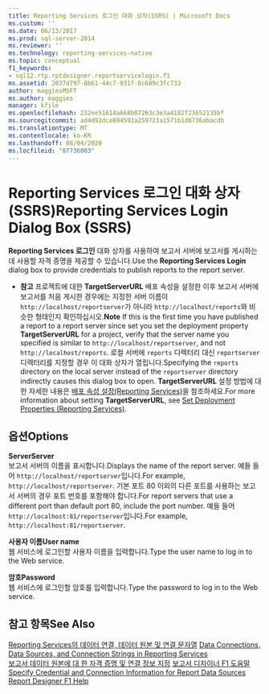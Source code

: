 ```yaml
---
title: Reporting Services 로그인 대화 상자(SSRS) | Microsoft Docs
ms.custom: ''
ms.date: 06/13/2017
ms.prod: sql-server-2014
ms.reviewer: ''
ms.technology: reporting-services-native
ms.topic: conceptual
f1_keywords:
- sql12.rtp.rptdesigner.reportservicelogin.f1
ms.assetid: 2037d797-0b61-44c7-931f-6c689c3fc733
author: maggiesMSFT
ms.author: maggies
manager: kfile
ms.openlocfilehash: 232ee51614a668b07263c3e3a4182f23652135bf
ms.sourcegitcommit: ad4d92dce894592a259721a1571b1d8736abacdb
ms.translationtype: MT
ms.contentlocale: ko-KR
ms.lasthandoff: 08/04/2020
ms.locfileid: "87736003"
---
```

# <a name="reporting-services-login-dialog-box-ssrs"></a><span data-ttu-id="22f5f-102">Reporting Services 로그인 대화 상자(SSRS)</span><span class="sxs-lookup"><span data-stu-id="22f5f-102">Reporting Services Login Dialog Box (SSRS)</span></span>
  <span data-ttu-id="22f5f-103">**Reporting Services 로그인** 대화 상자를 사용하여 보고서 서버에 보고서를 게시하는 데 사용할 자격 증명을 제공할 수 있습니다.</span><span class="sxs-lookup"><span data-stu-id="22f5f-103">Use the **Reporting Services Login** dialog box to provide credentials to publish reports to the report server.</span></span>  
  
-   <span data-ttu-id="22f5f-104">**참고** 프로젝트에 대한 **TargetServerURL** 배포 속성을 설정한 이후 보고서 서버에 보고서를 처음 게시한 경우에는 지정한 서버 이름이 `http://localhost/reportserver`가 아니라 `http://localhost/reports`와 비슷한 형태인지 확인하십시오.</span><span class="sxs-lookup"><span data-stu-id="22f5f-104">**Note** If this is the first time you have published a report to a report server since set you set the deployment property **TargetServerURL** for a project, verify that the server name you specified is similar to `http://localhost/reportserver`, and not `http://localhost/reports`.</span></span> <span data-ttu-id="22f5f-105">로컬 서버에 `reports` 디렉터리 대신 `reportserver` 디렉터리를 지정할 경우 이 대화 상자가 열립니다.</span><span class="sxs-lookup"><span data-stu-id="22f5f-105">Specifying the `reports` directory on the local server instead of the `reportserver` directory indirectly causes this dialog box to open.</span></span> <span data-ttu-id="22f5f-106">**TargetServerURL** 설정 방법에 대한 자세한 내용은 [배포 속성 설정&#40;Reporting Services&#41;](set-deployment-properties-reporting-services.md)을 참조하세요.</span><span class="sxs-lookup"><span data-stu-id="22f5f-106">For more information about setting **TargetServerURL**, see [Set Deployment Properties &#40;Reporting Services&#41;](set-deployment-properties-reporting-services.md).</span></span>  
  
## <a name="options"></a><span data-ttu-id="22f5f-107">옵션</span><span class="sxs-lookup"><span data-stu-id="22f5f-107">Options</span></span>  
 <span data-ttu-id="22f5f-108">**Server**</span><span class="sxs-lookup"><span data-stu-id="22f5f-108">**Server**</span></span>  
 <span data-ttu-id="22f5f-109">보고서 서버의 이름을 표시합니다.</span><span class="sxs-lookup"><span data-stu-id="22f5f-109">Displays the name of the report server.</span></span> <span data-ttu-id="22f5f-110">예들 들어 `http://localhost/reportserver`입니다.</span><span class="sxs-lookup"><span data-stu-id="22f5f-110">For example, `http://localhost/reportserver`.</span></span> <span data-ttu-id="22f5f-111">기본 포트 80 이외의 다른 포트를 사용하는 보고서 서버의 경우 포트 번호를 포함해야 합니다.</span><span class="sxs-lookup"><span data-stu-id="22f5f-111">For report servers that use a different port than default port 80, include the port number.</span></span> <span data-ttu-id="22f5f-112">예들 들어 `http://localhost:81/reportserver`입니다.</span><span class="sxs-lookup"><span data-stu-id="22f5f-112">For example, `http://localhost:81/reportserver`.</span></span>  
  
 <span data-ttu-id="22f5f-113">**사용자 이름**</span><span class="sxs-lookup"><span data-stu-id="22f5f-113">**User name**</span></span>  
 <span data-ttu-id="22f5f-114">웹 서비스에 로그인할 사용자 이름을 입력합니다.</span><span class="sxs-lookup"><span data-stu-id="22f5f-114">Type the user name to log in to the Web service.</span></span>  
  
 <span data-ttu-id="22f5f-115">**암호**</span><span class="sxs-lookup"><span data-stu-id="22f5f-115">**Password**</span></span>  
 <span data-ttu-id="22f5f-116">웹 서비스에 로그인할 암호를 입력합니다.</span><span class="sxs-lookup"><span data-stu-id="22f5f-116">Type the password to log in to the Web service.</span></span>  
  
## <a name="see-also"></a><span data-ttu-id="22f5f-117">참고 항목</span><span class="sxs-lookup"><span data-stu-id="22f5f-117">See Also</span></span>  
 <span data-ttu-id="22f5f-118">[Reporting Services의 데이터 연결, 데이터 원본 및 연결 문자열](../data-connections-data-sources-and-connection-strings-in-reporting-services.md) </span><span class="sxs-lookup"><span data-stu-id="22f5f-118">[Data Connections, Data Sources, and Connection Strings in Reporting Services](../data-connections-data-sources-and-connection-strings-in-reporting-services.md) </span></span>  
 <span data-ttu-id="22f5f-119">[보고서 데이터 원본에 대 한 자격 증명 및 연결 정보 지정](../report-data/specify-credential-and-connection-information-for-report-data-sources.md) [보고서 디자이너 F1 도움말](report-designer-f1-help.md)</span><span class="sxs-lookup"><span data-stu-id="22f5f-119">[Specify Credential and Connection Information for Report Data Sources](../report-data/specify-credential-and-connection-information-for-report-data-sources.md) [Report Designer F1 Help](report-designer-f1-help.md)</span></span>  
  
  
